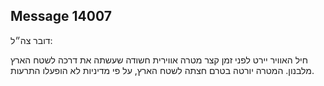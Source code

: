 ## Message 14007

דובר צה״ל:

חיל האוויר יירט לפני זמן קצר מטרה אווירית חשודה שעשתה את דרכה לשטח הארץ מלבנון.
המטרה יורטה בטרם חצתה לשטח הארץ, על פי מדיניות לא הופעלו התרעות.

